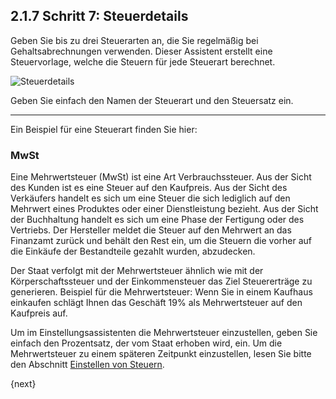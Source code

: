 ## 2.1.7 Schritt 7: Steuerdetails

Geben Sie bis zu drei Steuerarten an, die Sie regelmäßig bei Gehaltsabrechnungen verwenden. Dieser Assistent erstellt eine Steuervorlage, welche die Steuern für jede Steuerart berechnet.

<img alt="Steuerdetails" class="screenshot"
src="{{docs_base_url}}/assets/img/setup-wizard/step-7.png">

Geben Sie einfach den Namen der Steuerart und den Steuersatz ein.

---

Ein Beispiel für eine Steuerart finden Sie hier:

### MwSt

Eine Mehrwertsteuer (MwSt) ist eine Art Verbrauchssteuer. Aus der Sicht des Kunden ist es eine Steuer auf den Kaufpreis. Aus der Sicht des Verkäufers handelt es sich um eine Steuer die sich lediglich auf den Mehrwert eines Produktes oder einer Dienstleistung bezieht. Aus der Sicht der Buchhaltung handelt es sich um eine Phase der Fertigung oder des Vertriebs. Der Hersteller meldet die Steuer auf den Mehrwert an das Finanzamt zurück und behält den Rest ein, um die Steuern die vorher auf die Einkäufe der Bestandteile gezahlt wurden, abzudecken.

Der Staat verfolgt mit der Mehrwertsteuer ähnlich wie mit der Körperschaftssteuer und der Einkommensteuer das Ziel Steuererträge zu generieren. Beispiel für die Mehrwertsteuer: Wenn Sie in einem Kaufhaus einkaufen schlägt Ihnen das Geschäft 19% als Mehrwertsteuer auf den Kaufpreis auf.

Um im Einstellungsassistenten die Mehrwertsteuer einzustellen, geben Sie einfach den Prozentsatz, der vom Staat erhoben wird, ein. Um die Mehrwertsteuer zu einem späteren Zeitpunkt einzustellen, lesen Sie bitte den Abschnitt [Einstellen von Steuern]({{docs_base_url}}/user/manual/en/setting-up/setting-up-taxes.html).

{next}
